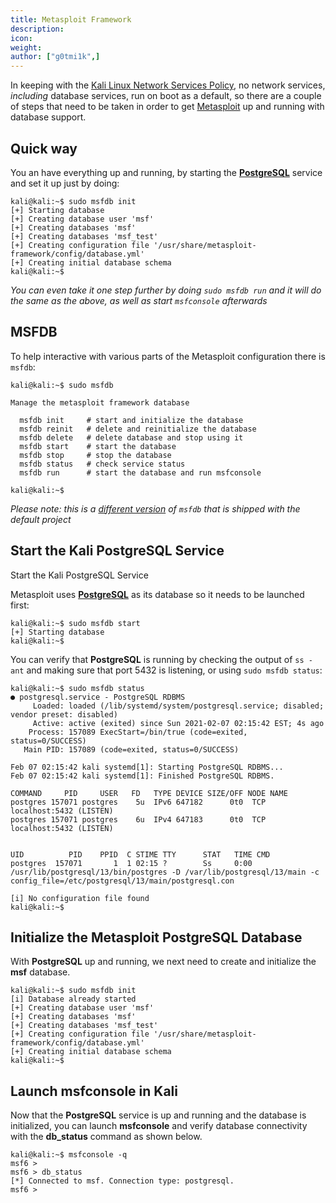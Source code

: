 ```yaml
---
title: Metasploit Framework
description:
icon:
weight:
author: ["g0tmi1k",]
---
```


In keeping with the [Kali Linux Network Services Policy](/docs/policy/kali-linux-network-service-policies/), no network services, _including_ database services, run on boot as a default, so there are a couple of steps that need to be taken in order to get [Metasploit](https://www.metasploit.com/) up and running with database support.

## Quick way

You an have everything up and running, by starting the **[PostgreSQL](https://www.postgresql.org/)** service and set it up just by doing:

```console
kali@kali:~$ sudo msfdb init
[+] Starting database
[+] Creating database user 'msf'
[+] Creating databases 'msf'
[+] Creating databases 'msf_test'
[+] Creating configuration file '/usr/share/metasploit-framework/config/database.yml'
[+] Creating initial database schema
kali@kali:~$
```

_You can even take it one step further by doing `sudo msfdb run` and it will do the same as the above, as well as start `msfconsole` afterwards_

## MSFDB

To help interactive with various parts of the Metasploit configuration there is `msfdb`:

```console
kali@kali:~$ sudo msfdb

Manage the metasploit framework database

  msfdb init     # start and initialize the database
  msfdb reinit   # delete and reinitialize the database
  msfdb delete   # delete database and stop using it
  msfdb start    # start the database
  msfdb stop     # stop the database
  msfdb status   # check service status
  msfdb run      # start the database and run msfconsole

kali@kali:~$
```

_Please note: this is a [different version](https://github.com/rapid7/metasploit-framework/issues/11369) of `msfdb` that is shipped with the default project_

## Start the Kali PostgreSQL Service
Start the Kali PostgreSQL Service

Metasploit uses **[PostgreSQL](https://www.postgresql.org/)** as its database so it needs to be launched first:

```console
kali@kali:~$ sudo msfdb start
[+] Starting database
kali@kali:~$
```

You can verify that **PostgreSQL** is running by checking the output of `ss -ant` and making sure that port 5432 is listening, or using `sudo msfdb status`:

```plaintext
kali@kali:~$ sudo msfdb status
● postgresql.service - PostgreSQL RDBMS
     Loaded: loaded (/lib/systemd/system/postgresql.service; disabled; vendor preset: disabled)
     Active: active (exited) since Sun 2021-02-07 02:15:42 EST; 4s ago
    Process: 157089 ExecStart=/bin/true (code=exited, status=0/SUCCESS)
   Main PID: 157089 (code=exited, status=0/SUCCESS)

Feb 07 02:15:42 kali systemd[1]: Starting PostgreSQL RDBMS...
Feb 07 02:15:42 kali systemd[1]: Finished PostgreSQL RDBMS.

COMMAND     PID     USER   FD   TYPE DEVICE SIZE/OFF NODE NAME
postgres 157071 postgres    5u  IPv6 647182      0t0  TCP localhost:5432 (LISTEN)
postgres 157071 postgres    6u  IPv4 647183      0t0  TCP localhost:5432 (LISTEN)


UID          PID    PPID  C STIME TTY      STAT   TIME CMD
postgres  157071       1  1 02:15 ?        Ss     0:00 /usr/lib/postgresql/13/bin/postgres -D /var/lib/postgresql/13/main -c config_file=/etc/postgresql/13/main/postgresql.con

[i] No configuration file found
kali@kali:~$
```

## Initialize the Metasploit PostgreSQL Database

With **PostgreSQL** up and running, we next need to create and initialize the **msf** database.

```console
kali@kali:~$ sudo msfdb init
[i] Database already started
[+] Creating database user 'msf'
[+] Creating databases 'msf'
[+] Creating databases 'msf_test'
[+] Creating configuration file '/usr/share/metasploit-framework/config/database.yml'
[+] Creating initial database schema
kali@kali:~$
```

## Launch msfconsole in Kali

Now that the **PostgreSQL** service is up and running and the database is initialized, you can launch **msfconsole** and verify database connectivity with the **db_status** command as shown below.

```console
kali@kali:~$ msfconsole -q
msf6 >
msf6 > db_status
[*] Connected to msf. Connection type: postgresql.
msf6 >
```
